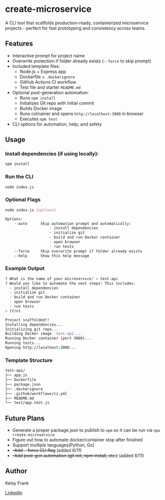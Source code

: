 # create-microservice

A CLI tool that scaffolds production-ready, containerized microservice projects - perfect for fast prototyping and consistency across teams.

## Features

- Interactive prompt for project name
- Overwrite protection if folder already exists (`--force` to skip prompt)
- Included template files:
  - Node.js + Express app
  - Dockerfile + `.dockerignore`
  - GitHub Actions CI workflow
  - Test file and starter `README.md`
- Optional post-generation automation:
  - Runs `npm install`
  - Initializes Git repo with initial commit
  - Builds Docker image
  - Runs cotnainer and opens `http://localhost:3000` in browser
  - Executes `npm test`
- CLI options for automation, help, and safety

## Usage

### Install dependencies (if using locally):
```bash
npm install
```

### Run the CLI
```bash
node index.js
```

### Optional Flags
```bash
node index.js [options]

Options:
    --auto      Skip automation prompt and automatically:
                    - install dependencies
                    - initialize git
                    - build and run Docker container
                    - open browser
                    - run tests
    --force     Skip overwrite prompt if folder already exists
    --help      Show this help message 
```

### Example Output
```bash
? What is the name of your microservice? > test-api
? Would you like to automate the next steps? This includes:
  - install dependencies
  - initialize git
  - build and run Docker container
  - open browser
  - run tests
> (Y/n)

Project scaffolded!!
Installing dependencies...
Initializing git repo...
Building Docker image 'test-api'...
Running Docker container (port 3000)...
Running tests...
Opening http://localhost:3000...
```

### Template Structure
```bash
test-api/
├── app.js
├── Dockerfile
├── package.json
├── .dockerignore
├── .github/workflows/ci.yml
├── README.md
└── test/app.test.js
```

## Future Plans

- Generate a proper package.json to publish to `npm` so it can be run via `npx create-microservice`
- Figure out how to automate docker/container stop after finished
- Support multiple languages(Python, Go)
- ~~-Add --force CLI flag~~ (added 6/11)
- ~~-Add post-gen automation (git init, npm install, etc.)~~ (added 6/11)

## Author
Kelsy Frank

[LinkedIn](https://www.linkedin.com/in/kelsy-frank-36a20732a/)
